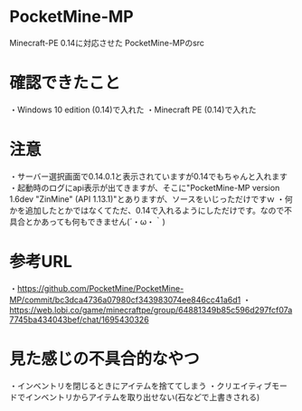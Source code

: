# PocketMine-MP
Minecraft-PE 0.14に対応させた PocketMine-MPのsrc

# 確認できたこと
 ・Windows 10 edition (0.14)で入れた
 ・Minecraft PE (0.14)で入れた
 
# 注意
 ・サーバー選択画面で0.14.0.1と表示されていますが0.14でもちゃんと入れます
 ・起動時のログにapi表示が出てきますが、そこに"PocketMine-MP version 1.6dev "ZinMine" (API 1.13.1)"とありますが、ソースをいじっただけですｗ
 ・何かを追加したとかではなくてただ、0.14で入れるようにしただけです。なので不具合とかあっても何もできません(´・ω・｀)

# 参考URL
 ・https://github.com/PocketMine/PocketMine-MP/commit/bc3dca4736a07980cf343983074ee846cc41a6d1
 ・https://web.lobi.co/game/minecraftpe/group/64881349b85c596d297fcf07a7745ba434043bef/chat/1695430326

# 見た感じの不具合的なやつ
・インベントリを閉じるときにアイテムを捨ててしまう
・クリエイティブモードでインベントリからアイテムを取り出せない(石などで上書きされる)
